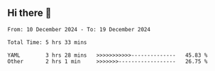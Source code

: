 ## Hi there 👋

<!-- TECHNOLOGIES:START -->
<!-- TECHNOLOGIES:END -->

<!--START_SECTION:waka-->

```txt
From: 10 December 2024 - To: 19 December 2024

Total Time: 5 hrs 33 mins

YAML        3 hrs 28 mins   >>>>>>>>>>>--------------   45.83 %
Other       2 hrs 1 min     >>>>>>>------------------   26.75 %
```

<!--END_SECTION:waka-->

